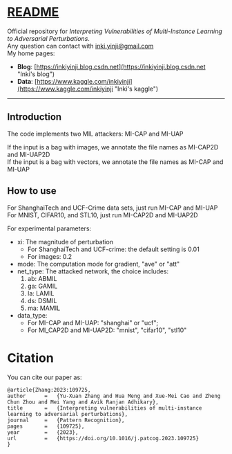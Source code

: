 [README](./README.md)
====

Official repository for *Interpreting Vulnerabilities of Multi-Instance Learning to Adversarial Perturbations*.<br>
Any question can contact with inki.yinji@gmail.com<br>
My home pages:
  * **Blog**: [https://inkiyinji.blog.csdn.net](https://inkiyinji.blog.csdn.net "Inki's blog")
  * **Data**: [https://www.kaggle.com/inkiyinji](https://www.kaggle.com/inkiyinji "Inki's kaggle")

****

## Introduction

The code implements two MIL attackers: MI-CAP and MI-UAP

If the input is a bag with images, we annotate the file names as MI-CAP2D and MI-UAP2D<br>
If the input is a bag with vectors, we annotate the file names as MI-CAP and MI-UAP

## How to use

For ShanghaiTech and UCF-Crime data sets, just run MI-CAP and MI-UAP<br>
For MNIST, CIFAR10, and STL10, just run MI-CAP2D and MI-UAP2D<br>

For experimental parameters:
  * xi: The magnitude of perturbation
    * For ShanghaiTech and UCF-crime: the default setting is 0.01
    * For images: 0.2
  * mode: The computation mode for gradient, "ave" or "att"
  * net_type: The attacked network, the choice includes:
    1. ab: ABMIL
    2. ga: GAMIL
    3. la: LAMIL
    4. ds: DSMIL
    5. ma: MAMIL
  * data_type: 
    * For MI-CAP and MI-UAP: "shanghai" or "ucf";
    * For MI_CAP2D and MI-UAP2D: "mnist", "cifar10", "stl10"

# Citation
You can cite our paper as:
```
@article{Zhang:2023:109725,
author		=	{Yu-Xuan Zhang and Hua Meng and Xue-Mei Cao and Zheng Chun Zhou and Mei Yang and Avik Ranjan Adhikary},
title		=	{Interpreting vulnerabilities of multi-instance learning to adversarial perturbations},
journal		=	{Pattern Recognition},
pages		=	{109725},
year		=	{2023},
url			=	{https://doi.org/10.1016/j.patcog.2023.109725}
}
```
